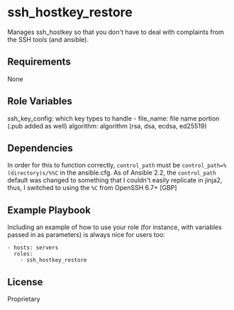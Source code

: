 ssh_hostkey_restore
=========

Manages ssh_hostkey so that you don't have to deal with complaints from the SSH tools (and ansible).

Requirements
------------

None

Role Variables
--------------

ssh_key_config: which key types to handle
    - file_name: file name portion (.pub added as well)
      algorithm: algorithm (rsa, dsa, ecdsa, ed25519)


Dependencies
------------

In order for this to function correctly, `control_path` must be `control_path=%(directory)s/%%C` in the ansible.cfg.
As of Ansible 2.2, the `control_path` default was changed to something that I couldn't easily replicate in jinja2, 
thus, I switched to using the `%C` from OpenSSH 6.7+ [GBP]

Example Playbook
----------------

Including an example of how to use your role (for instance, with variables passed in as parameters) is always nice for users too:

    - hosts: servers
      roles:
        - ssh_hostkey_restore

License
-------

Proprietary

